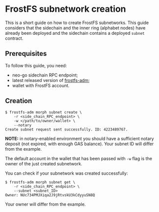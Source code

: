 # FrostFS subnetwork creation

This is a short guide on how to create FrostFS subnetworks. This guide 
considers that the sidechain and the inner ring (alphabet nodes) have already been 
deployed and the sidechain contains a deployed `subnet` contract.

## Prerequisites

To follow this guide, you need:
- neo-go sidechain RPC endpoint;
- latest released version of [frostfs-adm](https://github.com/TrueCloudLab/frostfs-node/releases);
- wallet with FrostFS account.

## Creation

```shell
$ frostfs-adm morph subnet create \
    -r <side_chain_RPC_endpoint> \
    -w </path/to/owner/wallet> \
    --notary
Create subnet request sent successfully. ID: 4223489767.
```

**NOTE:** in notary-enabled environment you should have a sufficient
notary deposit (not expired, with enough GAS balance). Your subnet ID
will differ from the example.

The default account in the wallet that has been passed with `-w` flag is the owner
of the just created subnetwork.

You can check if your subnetwork was created successfully:

```shell
$ frostfs-adm morph subnet get \
    -r <side_chain_RPC_endpoint> \
    --subnet <subnet_ID>
Owner: NUc734PMJXiqa2J9jRtvskU3kCdyyuSN8Q
```
Your owner will differ from the example.

